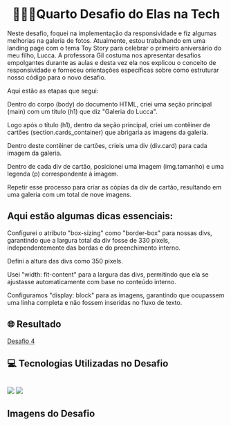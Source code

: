 <div>
<div align="center"> <h1> 👩🏾‍💻Quarto Desafio do Elas na Tech</h1> </div>

Neste desafio, foquei na implementação da responsividade e fiz algumas melhorias na galeria de fotos. Atualmente, estou trabalhando em uma landing page com o tema Toy Story para celebrar o primeiro aniversário do meu filho, Lucca. A professora Gil costuma nos apresentar desafios empolgantes durante as aulas e desta vez ela nos explicou o conceito de responsividade e forneceu orientações específicas sobre como estruturar nosso código para o novo desafio.

Aqui estão as etapas que segui:

Dentro do corpo (body) do documento HTML, criei uma seção principal (main) com um título (h1) que diz "Galeria do Lucca".

Logo após o título (h1), dentro da seção principal, criei um contêiner de cartões (section.cards_container) que abrigaria as imagens da galeria.

Dentro deste contêiner de cartões, crieis uma div (div.card) para cada imagem da galeria.

Dentro de cada div de cartão, posicionei uma imagem (img.tamanho) e uma legenda (p) correspondente à imagem.

Repetir esse processo para criar as cópias da div de cartão, resultando em uma galeria com um total de nove imagens.

## Aqui estão algumas dicas essenciais:

Configurei o atributo "box-sizing" como "border-box" para nossas divs, garantindo que a largura total da div fosse de 330 pixels, independentemente das bordas e do preenchimento interno.

Defini a altura das divs como 350 pixels.

Usei "width: fit-content" para a largura das divs, permitindo que ela se ajustasse automaticamente com base no conteúdo interno.

Configuramos "display: block" para as imagens, garantindo que ocupassem uma linha completa e não fossem inseridas no fluxo de texto.

<h2> 🌐 Resultado </h2> 
<a href="" target="_blank"> Desafio 4</a>

<h2> 💻 Tecnologias Utilizadas no Desafio</h2>

<div stayle="display: inline_block"><br/>
<img src= "https://img.shields.io/badge/HTML5-E34F26?style=for-the-badge&logo=html5&logoColor=white"/>
<img src= "https://img.shields.io/badge/CSS3-1572B6?style=for-the-badge&logo=css3&logoColor=white"/>
</div>
<h2> Imagens do Desafio </h2>

